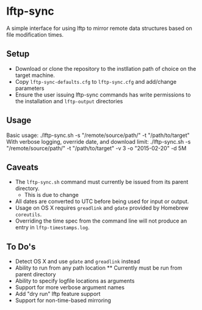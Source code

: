 # lftp-sync
A simple interface for using lftp to mirror remote data structures based on file modification times.

## Setup
* Download or clone the repository to the instllation path of choice on the target machine.
* Copy `lftp-sync-defaults.cfg` to `lftp-sync.cfg` and add/change parameters
* Ensure the user issuing lftp-sync commands has write permissions to the installation and `lftp-output` directories

## Usage
Basic usage:
    ./lftp-sync.sh -s "/remote/source/path/" -t "/path/to/target"
With verbose logging, override date, and download limit:
    ./lftp-sync.sh -s "/remote/source/path/" -t "/path/to/target" -v 3 -o "2015-02-20" -d 5M

## Caveats
* The `lftp-sync.sh` command must currently be issued from its parent directory.
    * This is due to change
* All dates are converted to UTC before being used for input or output.
* Usage on OS X requires `greadlink` and `gdate` provided by Homebrew `coreutils`.
* Overriding the time spec from the command line will not produce an entry in `lftp-timestamps.log`.

## To Do's
* Detect OS X and use `gdate` and `greadlink` instead
* Ability to run from any path location
** Currently must be run from parent directory
* Ability to specify logfile locations as arguments
* Support for more verbose argument names
* Add "dry run" lftp feature support
* Support for non-time-based mirroring